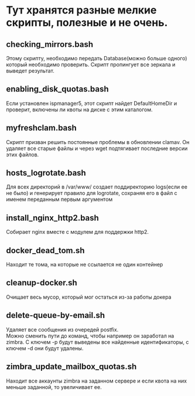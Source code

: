# Тут хранятся разные мелкие скрипты, полезные и не очень.
<h2> checking_mirrors.bash </h2>
 Этому скрипту, необходимо передать Database(можно больше одного) который необходимо проверить. Скрипт пропингует все зеркала и выведет результат.
<h2> enabling_disk_quotas.bash </h2>
Если установлен ispmanager5, этот скрипт найдет DefaultHomeDir и проверит, включены ли квоты на диске с этим каталогом.
<h2> myfreshclam.bash </h2>
Скрипт призван решить постоянные проблемы в обновлении clamav. Он удаляет все старые файлы и через wget подтягивает последние версии этих файлов.
<h2>  hosts_logrotate.bash </h2>
Для всех директорий в /var/www/ создает поддиректорию logs(если ее не было) и генерирует правило для logrotate, сохраняя  его в файл с именем переданным первым аргументом
<h2> install_nginx_http2.bash </h2>
Собирает nginx вместе с модулем для поддержки http2.
<h2> docker_dead_tom.sh </h2>
Находит те тома, на которые не ссылается не один контейнер
<h2> cleanup-docker.sh </h2>
Очищает весь мусор, который мог остаться из-за работы докера
<h2> delete-queue-by-email.sh </h2>
Удаляет все сообщения из очередей postfix.</br>
Можно сменить пути до команд, чтобы например он заработал на zimbra.
С ключем -p будут выведены все найденные идентификаторы, с ключем -d они будут удалены.
<h2> zimbra_update_mailbox_quotas.sh </h2>
Находит все аккаунты zimbra на заданном сервере и если квота на них меньше заданной, то увеличивает ее.
